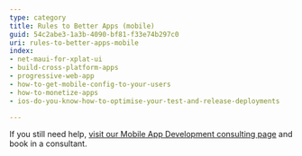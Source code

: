 ```yaml
---
type: category
title: Rules to Better Apps (mobile)
guid: 54c2abe3-1a3b-4090-bf81-f33e74b297c0
uri: rules-to-better-apps-mobile
index:
- net-maui-for-xplat-ui
- build-cross-platform-apps
- progressive-web-app
- how-to-get-mobile-config-to-your-users
- how-to-monetize-apps
- ios-do-you-know-how-to-optimise-your-test-and-release-deployments

---
```

If you still need help, [visit our Mobile App Development consulting page](https://www.ssw.com.au/ssw/Consulting/Mobile-Application-Development.aspx) and book in a consultant.

